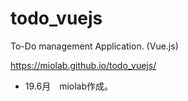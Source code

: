 # todo_vuejs
To-Do management Application. (Vue.js)

https://miolab.github.io/todo_vuejs/

- 19.6月　miolab作成。
